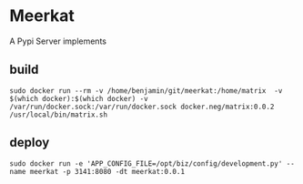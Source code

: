 Meerkat
================
A Pypi Server implements

build
---------------------------------------
```shell
sudo docker run --rm -v /home/benjamin/git/meerkat:/home/matrix  -v $(which docker):$(which docker) -v /var/run/docker.sock:/var/run/docker.sock docker.neg/matrix:0.0.2 /usr/local/bin/matrix.sh

```

deploy
-------------
```shell
sudo docker run -e 'APP_CONFIG_FILE=/opt/biz/config/development.py' --name meerkat -p 3141:8080 -dt meerkat:0.0.1 
```